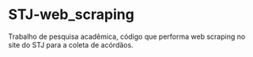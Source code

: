 # STJ-web_scraping
Trabalho de pesquisa acadêmica, código que performa web scraping no site do STJ para a coleta de acórdãos.

